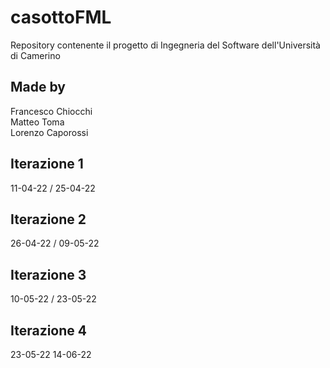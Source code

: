 # casottoFML
Repository contenente il progetto di Ingegneria del Software dell'Università di Camerino

## Made by
Francesco Chiocchi <br>
Matteo Toma <br>
Lorenzo Caporossi <br>

## Iterazione 1
11-04-22 / 25-04-22

## Iterazione 2
26-04-22 / 09-05-22

## Iterazione 3
10-05-22 / 23-05-22

## Iterazione 4
23-05-22
14-06-22

